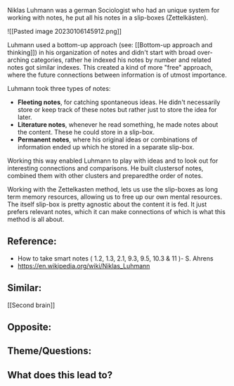 Niklas Luhmann was a german Sociologist who had an unique system for working with notes, he put all his notes in a slip-boxes (Zettelkästen). 

![[Pasted image 20230106145912.png]]

Luhmann used a bottom-up approach (see: [[Bottom-up approach and thinking]]) in his organization of notes and didn't start with broad over-arching categories, rather he indexed his notes by number and related notes  got similar indexes. This created a kind of more "free" approach, where the future connections between information is of utmost importance. 

Luhmann took three types of notes:
- **Fleeting notes**, for catching spontaneous ideas. He didn't necessarily store or keep track of these notes but rather just to store the idea for later.
- **Literature notes**, whenever he read something, he made notes about the content. These he could store in a slip-box.
- **Permanent notes**, where his original ideas or combinations of information ended up which he stored in a separate slip-box.

Working this way enabled Luhmann to play with ideas and to look out for interesting connections and comparisons. He built clustersof notes, combined them with other clusters and preparedthe order of notes.

Working with the Zettelkasten method, lets us use the slip-boxes as long term memory resources, allowing us to free up our own mental resources. The itself slip-box is pretty agnostic about the content it is fed. It just prefers relevant notes, which it can make connections of which is what this method is all about.

## Reference:
- How to take smart notes ( 1.2, 1.3, 2.1, 9.3, 9.5, 10.3 & 11 )- S. Ahrens
- https://en.wikipedia.org/wiki/Niklas_Luhmann

## Similar:
[[Second brain]]

## Opposite: 

## Theme/Questions:

## What does this lead to?